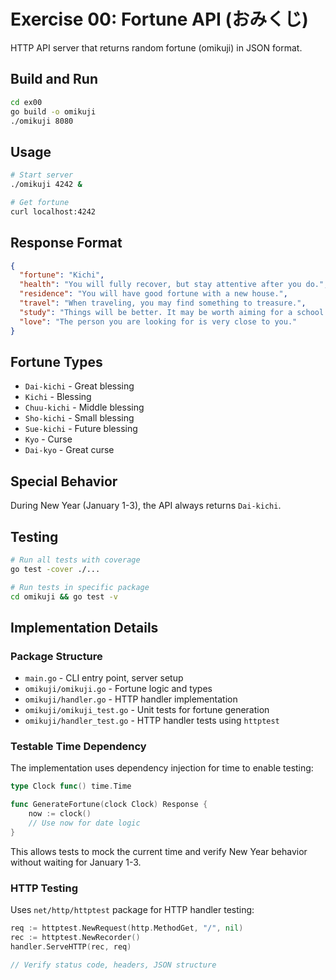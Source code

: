 # Exercise 00: Fortune API (おみくじ)

HTTP API server that returns random fortune (omikuji) in JSON format.

## Build and Run

```bash
cd ex00
go build -o omikuji
./omikuji 8080
```

## Usage

```bash
# Start server
./omikuji 4242 &

# Get fortune
curl localhost:4242
```

## Response Format

```json
{
  "fortune": "Kichi",
  "health": "You will fully recover, but stay attentive after you do.",
  "residence": "You will have good fortune with a new house.",
  "travel": "When traveling, you may find something to treasure.",
  "study": "Things will be better. It may be worth aiming for a school in a different area.",
  "love": "The person you are looking for is very close to you."
}
```

## Fortune Types

- `Dai-kichi` - Great blessing
- `Kichi` - Blessing
- `Chuu-kichi` - Middle blessing
- `Sho-kichi` - Small blessing
- `Sue-kichi` - Future blessing
- `Kyo` - Curse
- `Dai-kyo` - Great curse

## Special Behavior

During New Year (January 1-3), the API always returns `Dai-kichi`.

## Testing

```bash
# Run all tests with coverage
go test -cover ./...

# Run tests in specific package
cd omikuji && go test -v
```

## Implementation Details

### Package Structure

- `main.go` - CLI entry point, server setup
- `omikuji/omikuji.go` - Fortune logic and types
- `omikuji/handler.go` - HTTP handler implementation
- `omikuji/omikuji_test.go` - Unit tests for fortune generation
- `omikuji/handler_test.go` - HTTP handler tests using `httptest`

### Testable Time Dependency

The implementation uses dependency injection for time to enable testing:

```go
type Clock func() time.Time

func GenerateFortune(clock Clock) Response {
    now := clock()
    // Use now for date logic
}
```

This allows tests to mock the current time and verify New Year behavior without waiting for January 1-3.

### HTTP Testing

Uses `net/http/httptest` package for HTTP handler testing:

```go
req := httptest.NewRequest(http.MethodGet, "/", nil)
rec := httptest.NewRecorder()
handler.ServeHTTP(rec, req)

// Verify status code, headers, JSON structure
```
